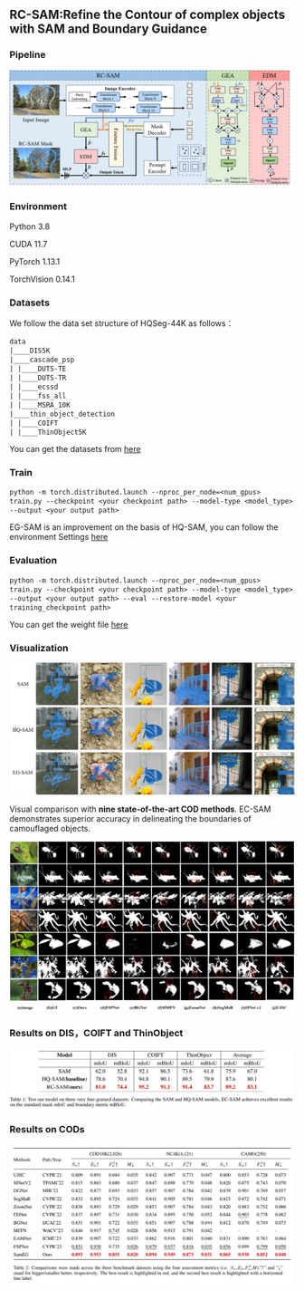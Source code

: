 ## RC-SAM:Refine the Contour of complex objects with SAM and Boundary Guidance

### Pipeline

![pipeline](figs/pipeline.png)

### Environment

Python 3.8

CUDA 11.7

PyTorch 1.13.1

TorchVision 0.14.1

### Datasets
We follow the data set structure of HQSeg-44K as follows：
```
data
|____DIS5K
|____cascade_psp
| |____DUTS-TE
| |____DUTS-TR
| |____ecssd
| |____fss_all
| |____MSRA_10K
|____thin_object_detection
| |____COIFT
| |____ThinObject5K
```
You can get the datasets from [here](https://drive.google.com/drive/folders/1j1yFEejTAdAQzSbCrdBWoHE4VjaAf25L?usp=drive_link)
### Train
```
python -m torch.distributed.launch --nproc_per_node=<num_gpus> train.py --checkpoint <your checkpoint path> --model-type <model_type> --output <your output path>
```

EG-SAM is an improvement on the basis of HQ-SAM, you can follow the environment Settings [here](https://github.com/SysCV/SAM-HQ?tab=readme-ov-file)
### Evaluation
```
python -m torch.distributed.launch --nproc_per_node=<num_gpus> train.py --checkpoint <your checkpoint path> --model-type <model_type> --output <your output path> --eval --restore-model <your training_checkpoint path>
```
You can get the weight file [here](https://drive.google.com/file/d/1B9-bTQ4c_fG8s--837HpMhaUT5gWGdv9/view?usp=drive_link)

### Visualization

![Vis1](figs/Vis1.png)

Visual comparison with **nine state-of-the-art COD methods**. EC-SAM demonstrates superior accuracy in delineating the boundaries of camouflaged objects.

![cam](figs/cam.jpg)
![sort](figs/sort.png)

### Results on DIS，COIFT and ThinObject

![result1](figs/result1.jpg)

### Results on CODs

![result2](figs/result2.jpg)

